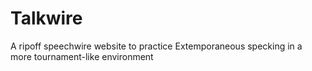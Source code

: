 # Talkwire
A ripoff speechwire website to practice Extemporaneous specking in a more tournament-like environment
